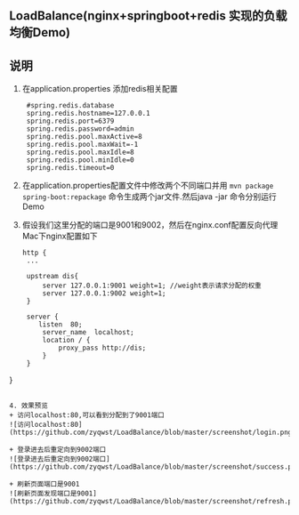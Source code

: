 ## LoadBalance(nginx+springboot+redis 实现的负载均衡Demo)

## 说明
   
1. 在application.properties 添加redis相关配置
	
   ```
    #spring.redis.database
	spring.redis.hostname=127.0.0.1
	spring.redis.port=6379  
	spring.redis.password=admin
	spring.redis.pool.maxActive=8  
	spring.redis.pool.maxWait=-1  
	spring.redis.pool.maxIdle=8  
	spring.redis.pool.minIdle=0  
	spring.redis.timeout=0
   ```
2. 在application.properties配置文件中修改两个不同端口并用 `mvn package spring-boot:repackage` 命令生成两个jar文件.然后java -jar 命令分别运行Demo

3. 假设我们这里分配的端口是9001和9002，然后在nginx.conf配置反向代理
   Mac下nginx配置如下
   
   ```
   http {
    ...
    
    upstream dis{
        server 127.0.0.1:9001 weight=1; //weight表示请求分配的权重
        server 127.0.0.1:9002 weight=1;
    }
   
    server {
       listen  80;
        server_name  localhost;
        location / {
            proxy_pass http://dis;
        }
    }
}
   
   ```

4. 效果预览
+ 访问localhost:80,可以看到分配到了9001端口
![访问localhost:80](https://github.com/zyqwst/LoadBalance/blob/master/screenshot/login.png)

+ 登录进去后重定向到9002端口
![登录进去后重定向到9002端口](https://github.com/zyqwst/LoadBalance/blob/master/screenshot/success.png)

+ 刷新页面端口是9001
![刷新页面发现端口是9001](https://github.com/zyqwst/LoadBalance/blob/master/screenshot/refresh.png)
